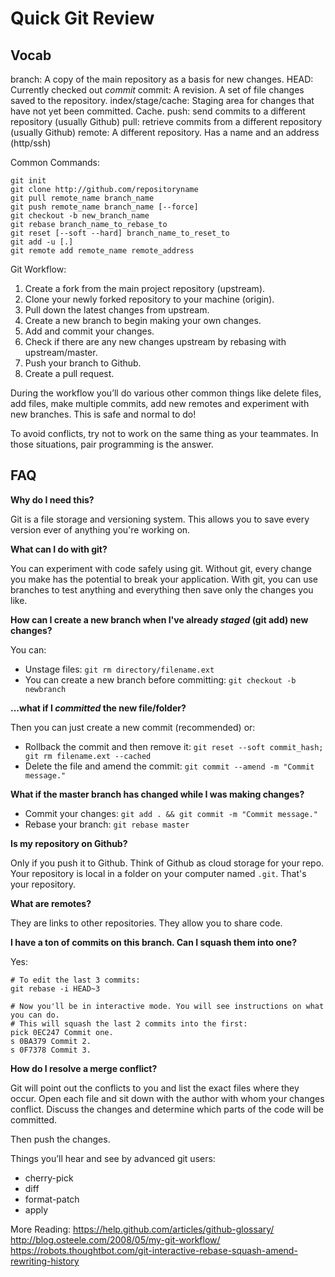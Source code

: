# Quick Git Review

## Vocab
branch: A copy of the main repository as a basis for new changes.
HEAD: Currently checked out *commit*
commit: A revision. A set of file changes saved to the repository.
index/stage/cache: Staging area for changes that have not yet been committed. Cache.
push: send commits to a different repository (usually Github)
pull: retrieve commits from a different repository (usually Github)
remote: A different repository. Has a name and an address (http/ssh)

Common Commands:
```
git init
git clone http://github.com/repositoryname
git pull remote_name branch_name
git push remote_name branch_name [--force]
git checkout -b new_branch_name
git rebase branch_name_to_rebase_to
git reset [--soft --hard] branch_name_to_reset_to
git add -u [.]
git remote add remote_name remote_address
```

Git Workflow:

1. Create a fork from the main project repository (upstream).
2. Clone your newly forked repository to your machine (origin).
3. Pull down the latest changes from upstream.
4. Create a new branch to begin making your own changes.
5. Add and commit your changes.
6. Check if there are any new changes upstream by rebasing with upstream/master.
7. Push your branch to Github.
8. Create a pull request.

During the workflow you’ll do various other common things like delete files, add files, make multiple commits, add new remotes and experiment with new branches. This is safe and normal to do!

To avoid conflicts, try not to work on the same thing as your teammates. In those situations, pair programming is the answer.


## FAQ

__Why do I need this?__

Git is a file storage and versioning system. This allows you to save every version ever of anything you're
working on. 

__What can I do with git?__

You can experiment with code safely using git. Without git, every change you make has the potential to break your application. With git, you can use branches to test anything and everything then save only the changes you like.

__How can I create a new branch when I've already *staged* (git add) new changes?__

You can:
- Unstage files: `git rm directory/filename.ext`
- You can create a new branch before committing: 
`git checkout -b newbranch`

__...what if I *committed* the new file/folder?__

Then you can just create a new commit (recommended) or:
- Rollback the commit and then remove it: 
`git reset --soft commit_hash; git rm filename.ext --cached`
- Delete the file and amend the commit: 
`git commit --amend -m "Commit message."`


__What if the master branch has changed while I was making changes?__

- Commit your changes: `git add . && git commit -m "Commit message."`
- Rebase your branch: `git rebase master`

__Is my repository on Github?__

Only if you push it to Github. Think of Github as cloud storage for your repo. Your repository is local in a folder on your computer named `.git`. That's your repository. 

__What are remotes?__

They are links to other repositories. They allow you to share code.

__I have a ton of commits on this branch. Can I squash them into one?__

Yes:
```
# To edit the last 3 commits:
git rebase -i HEAD~3

# Now you'll be in interactive mode. You will see instructions on what you can do.
# This will squash the last 2 commits into the first:
pick 0EC247 Commit one.
s 0BA379 Commit 2.
s 0F7378 Commit 3.
```

__How do I resolve a merge conflict?__

Git will point out the conflicts to you and list the exact files where they occur. Open each file and sit down with the author with whom your changes conflict. Discuss the changes and determine which parts of the code will be committed.

Then push the changes.

Things you’ll hear and see by advanced git users:
- cherry-pick
- diff
- format-patch
- apply

More Reading:
https://help.github.com/articles/github-glossary/
http://blog.osteele.com/2008/05/my-git-workflow/
https://robots.thoughtbot.com/git-interactive-rebase-squash-amend-rewriting-history



